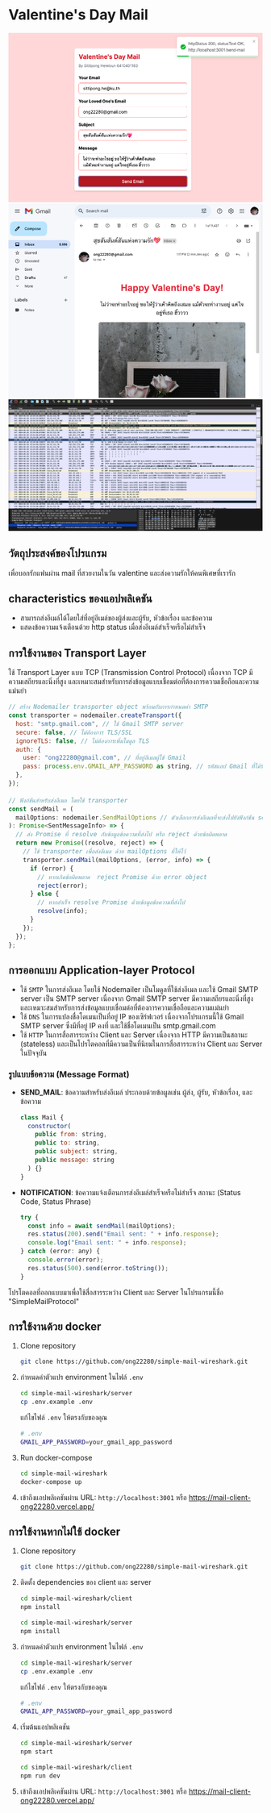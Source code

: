 # Valentine&apos;s Day Mail

![Alt text](inbox.png)
![Alt text](mail-client.png)
![Alt text](wireshark.png)

## วัตถุประสงค์ของโปรแกรม

เพื่อบอกรักแฟนผ่าน mail ที่สวยงามในวัน valentine และส่งความรักให้คนพิเศษที่เรารัก

## characteristics ของแอปพลิเคชัน

- สามารถส่งอีเมล์ได้โดยใส่ที่อยู่อีเมล์ของผู้ส่งและผู้รับ, หัวข้อเรื่อง และข้อความ
- แสดงข้อความแจ้งเตือนด้วย http status เมื่อส่งอีเมล์สำเร็จหรือไม่สำเร็จ

## การใช้งานของ Transport Layer

ใช้ Transport Layer แบบ TCP (Transmission Control Protocol) เนื่องจาก TCP มีความเสถียรและนิ่งที่สูง และเหมาะสมสำหรับการส่งข้อมูลแบบเชื่อมต่อที่ต้องการความเชื่อถือและความแม่นยำ

```javascript
// สร้าง Nodemailer transporter object พร้อมกับการกำหนดค่า SMTP
const transporter = nodemailer.createTransport({
  host: "smtp.gmail.com", // ใช้ Gmail SMTP server
  secure: false, // ไม่ต้องการ TLS/SSL
  ignoreTLS: false, // ไม่ต้องการเพิ่มโมดูล TLS
  auth: {
    user: "ong22280@gmail.com", // ที่อยู่อีเมลผู้ใช้ Gmail
    pass: process.env.GMAIL_APP_PASSWORD as string, // รหัสแอป Gmail ที่ได้รับจาก environment variables
  },
});

// ฟังก์ชันสำหรับส่งอีเมล โดยใช้ transporter
const sendMail = (
  mailOptions: nodemailer.SendMailOptions // ตัวเลือกการส่งอีเมลที่จะส่งไปยังฟังก์ชัน sendMail
): Promise<SentMessageInfo> => {
  // ส่ง Promise ที่ resolve กับข้อมูลข้อความที่ส่งไป หรือ reject ด้วยข้อผิดพลาด
  return new Promise((resolve, reject) => {
    // ใช้ transporter เพื่อส่งอีเมล ด้วย mailOptions ที่ให้ไว้
    transporter.sendMail(mailOptions, (error, info) => {
      if (error) {
        // หากเกิดข้อผิดพลาด  reject Promise ด้วย error object
        reject(error);
      } else {
        // หากสำเร็จ resolve Promise ด้วยข้อมูลข้อความที่ส่งไป
        resolve(info);
      }
    });
  });
};
```

## การออกแบบ Application-layer Protocol

- ใช้ `SMTP` ในการส่งอีเมล โดยใช้ Nodemailer เป็นโมดูลที่ใช้ส่งอีเมล และใช้ Gmail SMTP server เป็น SMTP server เนื่องจาก Gmail SMTP server มีความเสถียรและนิ่งที่สูง และเหมาะสมสำหรับการส่งข้อมูลแบบเชื่อมต่อที่ต้องการความเชื่อถือและความแม่นยำ
- ใช้ `DNS` ในการแปลงชื่อโดเมนเป็นที่อยู่ IP ของเซิร์ฟเวอร์ เนื่องจากโปรแกรมนี้ใช้ Gmail SMTP server ซึ่งมีที่อยู่ IP คงที่ และใช้ชื่อโดเมนเป็น smtp.gmail.com
- ใช้ `HTTP` ในการสื่อสารระหว่าง Client และ Server เนื่องจาก HTTP มีความเป็นสถานะ (stateless) และเป็นโปรโตคอลที่มีความเป็นที่นิยมในการสื่อสารระหว่าง Client และ Server ในปัจจุบัน

### รูปแบบข้อความ (Message Format)

- **SEND_MAIL**: ข้อความสำหรับส่งอีเมล์ ประกอบด้วยข้อมูลเช่น ผู้ส่ง, ผู้รับ, หัวข้อเรื่อง, และข้อความ

  ```javascript
  class Mail {
    constructor(
      public from: string,
      public to: string,
      public subject: string,
      public message: string
    ) {}
  }
  ```

- **NOTIFICATION**: ข้อความแจ้งเตือนการส่งอีเมล์สำเร็จหรือไม่สำเร็จ สถานะ (Status Code, Status Phrase)
  ```javascript
  try {
    const info = await sendMail(mailOptions);
    res.status(200).send("Email sent: " + info.response);
    console.log("Email sent: " + info.response);
  } catch (error: any) {
    console.error(error);
    res.status(500).send(error.toString());
  }
  ```

โปรโตคอลที่ออกแบบมาเพื่อใช้สื่อสารระหว่าง Client และ Server ในโปรแกรมนี้ชื่อ "SimpleMailProtocol"

## การใช้งานด้วย docker

1. Clone repository
   ```bash
   git clone https://github.com/ong22280/simple-mail-wireshark.git
   ```
2. กำหนดค่าตัวแปร environment ในไฟล์ `.env`
   ```bash
   cd simple-mail-wireshark/server
   cp .env.example .env
   ```
   แก้ไขไฟล์ `.env` ให้ตรงกับของคุณ
   ```bash
   # .env
   GMAIL_APP_PASSWORD=your_gmail_app_password
   ```
3. Run docker-compose
   ```bash
   cd simple-mail-wireshark
   docker-compose up
   ```
4. เข้าถึงแอปพลิเคชันผ่าน URL: `http://localhost:3001` หรือ <a href="https://mail-client-ong22280.vercel.app/" target="_blank">https://mail-client-ong22280.vercel.app/</a>

## การใช้งานหากไม่ใช้ docker

1. Clone repository
   ```bash
   git clone https://github.com/ong22280/simple-mail-wireshark.git
   ```
2. ติดตั้ง dependencies ของ client และ server
   ```bash
   cd simple-mail-wireshark/client
   npm install
   ```
   ```bash
   cd simple-mail-wireshark/server
   npm install
   ```
3. กำหนดค่าตัวแปร environment ในไฟล์ `.env`
   ```bash
   cd simple-mail-wireshark/server
   cp .env.example .env
   ```
   แก้ไขไฟล์ `.env` ให้ตรงกับของคุณ
   ```bash
   # .env
   GMAIL_APP_PASSWORD=your_gmail_app_password
   ```
4. เริ่มต้นแอปพลิเคชัน
   ```bash
   cd simple-mail-wireshark/server
   npm start
   ```
   ```bash
   cd simple-mail-wireshark/client
   npm run dev
   ```
5. เข้าถึงแอปพลิเคชันผ่าน URL: `http://localhost:3001` หรือ <a href="https://mail-client-ong22280.vercel.app/" target="_blank">https://mail-client-ong22280.vercel.app/</a>
